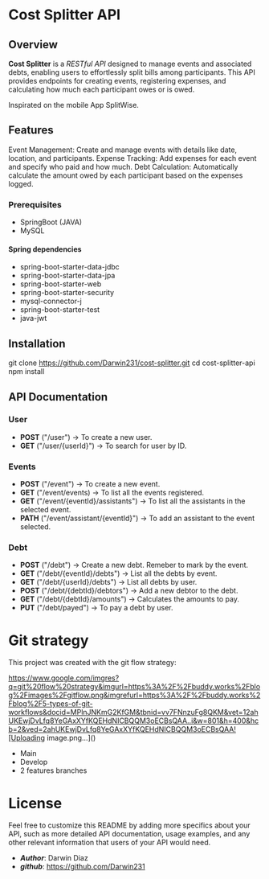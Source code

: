 # Cost Splitter API

## Overview

__Cost Splitter__ is a *RESTful API* designed to manage events and associated debts, enabling users to effortlessly split bills among participants. This API provides endpoints for creating events, registering expenses, and calculating how much each participant owes or is owed.

Inspirated on the mobile App SplitWise.

## Features

Event Management: Create and manage events with details like date, location, and participants.
Expense Tracking: Add expenses for each event and specify who paid and how much.
Debt Calculation: Automatically calculate the amount owed by each participant based on the expenses logged.

### Prerequisites
- SpringBoot (JAVA)
- MySQL

#### Spring dependencies
- spring-boot-starter-data-jdbc
- spring-boot-starter-data-jpa
- spring-boot-starter-web
- spring-boot-starter-security
- mysql-connector-j
- spring-boot-starter-test
- java-jwt


## Installation
git clone https://github.com/Darwin231/cost-splitter.git
cd cost-splitter-api
npm install


## API Documentation

### User
- __POST__ ("/user") -> To create a new user.
- __GET__ ("/user/{userId}") -> To search for user by ID.

### Events
- __POST__ ("/event") -> To create a new event.
- __GET__ ("/event/events) -> To list all the events registered.
- __GET__ ("/event/{eventId}/assistants") -> To list all the assistants in the selected event.
- __PATH__ ("/event/assistant/{eventId}") -> To add an assistant to the event selected.

### Debt
- __POST__ ("/debt") -> Create a new debt. Remeber to mark by the event.
- __GET__ ("/debt/{eventId}/debts") -> List all the debts by event.
- __GET__ ("/debt/{userId}/debts") -> List all debts by user.
- __POST__ ("/debt/{debtId}/debtors") -> Add a new debtor to the debt.
- __GET__ ("/debt/{debtId}/amounts") -> Calculates the amounts to pay.
- __PUT__ ("/debt/payed") -> To pay a debt by user.

# Git strategy
This project was created with the git flow strategy:

https://www.google.com/imgres?q=git%20flow%20strategy&imgurl=https%3A%2F%2Fbuddy.works%2Fblog%2Fimages%2Fgitflow.png&imgrefurl=https%3A%2F%2Fbuddy.works%2Fblog%2F5-types-of-git-workflows&docid=MPlnJNKmG2KfGM&tbnid=vv7FNnzuFg8QKM&vet=12ahUKEwjDvLfq8YeGAxXYfKQEHdNICBQQM3oECBsQAA..i&w=801&h=400&hcb=2&ved=2ahUKEwjDvLfq8YeGAxXYfKQEHdNICBQQM3oECBsQAA![Uploading image.png…]()

- Main
- Develop
- 2 features branches

# License
Feel free to customize this README by adding more specifics about your API, such as more detailed API documentation, usage examples, and any other relevant information that users of your API would need.


+ ***Author***: Darwin Diaz 
+ ***github***: https://github.com/Darwin231





